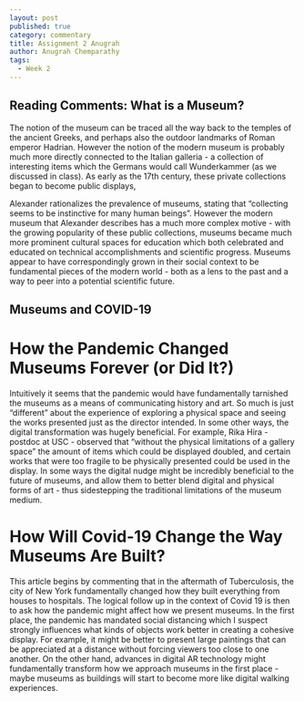 ```yaml
---
layout: post
published: true
category: commentary
title: Assignment 2 Anugrah
author: Anugrah Chemparathy
tags:
  - Week 2
---
```

## Reading Comments: What is a Museum?

The notion of the museum can be traced all the way back to the temples of the ancient Greeks, and perhaps also the outdoor landmarks of Roman emperor Hadrian. However the notion of the modern museum is probably much more directly connected to the Italian galleria - a collection of interesting items which the Germans would call Wunderkammer (as we discussed in class). As early as the 17th century, these private collections began to become public displays, 


Alexander rationalizes the prevalence of museums, stating that “collecting seems to be instinctive for many human beings”. However the modern museum that Alexander describes has a much more complex motive - with the growing popularity of these public collections, museums became much more prominent cultural spaces for education which both celebrated and educated on technical accomplishments and scientific progress. Museums appear to have correspondingly grown in their social context to be fundamental pieces of the modern world - both as a lens to the past and a way to peer into a potential scientific future.


## Museums and COVID-19

# How the Pandemic Changed Museums Forever (or Did It?)

Intuitively it seems that the pandemic would have fundamentally tarnished the museums as a means of communicating history and art. So much is just “different” about the experience of exploring a physical space and seeing the works presented just as the director intended. In some other ways, the digital transformation was hugely beneficial. For example, Rika Hira - postdoc at USC - observed that “without the physical limitations of a gallery space” the amount of items which could be displayed doubled, and certain works that were too fragile to be physically presented could be used in the display. In some ways the digital nudge might be incredibly beneficial to the future of museums, and allow them to better blend digital and physical forms of art - thus sidestepping the traditional limitations of the museum medium.


# How Will Covid-19 Change the Way Museums Are Built?

This article begins by commenting that in the aftermath of Tuberculosis, the city of New York fundamentally changed how they built everything from houses to hospitals. The logical follow up in the context of Covid 19 is then to ask how the pandemic might affect how we present museums. In the first place, the pandemic has mandated social distancing which I suspect strongly influences what kinds of objects work better in creating a cohesive display. For example, it might be better to present large paintings that can be appreciated at a distance without forcing viewers too close to one another. On the other hand, advances in digital AR technology might fundamentally transform how we approach museums in the first place - maybe museums as buildings will start to become more like digital walking experiences.
